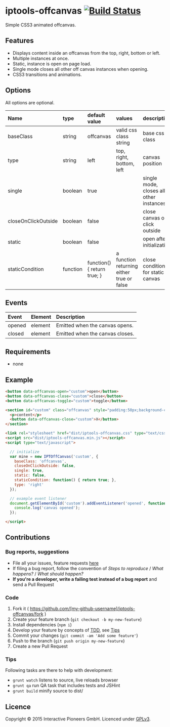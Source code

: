 # iptools-offcanvas [![Build Status](https://api.travis-ci.org/interactive-pioneers/iptools-offcanvas.svg)](https://travis-ci.org/interactive-pioneers/iptools-offcanvas)

Simple CSS3 animated offcanvas.

## Features

- Displays content inside an offcanvas from the top, right, bottom or left.
- Multiple instances at once.
- Static, instance is open on page load.
- Single mode closes all other off canvas instances when opening.
- CSS3 transitions and animations.

## Options

All options are optional.

Name                 | type     | default value               | values                                     | description
:--------------------|:---------|:----------------------------|:-------------------------------------------|:-----------------------------------
baseClass            | string   | offcanvas                   | valid css class string                     | base css class
type                 | string   | left                        | top, right, bottom, left                   | canvas position
single               | boolean  | true                        |                                            | single mode, closes all other instances
closeOnClickOutside  | boolean  | false                       |                                            | close canvas on click outside
static               | boolean  | false                       |                                            | open after initialization
staticCondition      | function | function() { return true; } | a function returning either true or false  | close condition for static canvas

## Events

Event        | Element        | Description
:------------|:---------------|:-----------
opened       | element        | Emitted when the canvas opens.
closed       | element        | Emitted when the canvas closes.

## Requirements

- none

## Example

```html
<button data-offcanvas-open="custom">open</button>
<button data-offcanvas-close="custom">close</button>
<button data-offcanvas-toggle="custom">toggle</button>

<section id="custom" class="offcanvas" style="padding:50px;background-color:rgba(0,0,0,0.5);">
  <p>content</p>
  <button data-offcanvas-close="custom">X</button>
</section>

<link rel="stylesheet" href="dist/iptools-offcanvas.css" type="text/css">
<script src="dist/iptools-offcanvas.min.js"></script>
<script type="text/javascript">

  // initialize
  var mine = new IPTOffCanvas('custom', {
    baseClass: 'offcanvas',
    closeOnClickOutside: false,
    single: true,
    static: false,
    staticCondition: function() { return true; },
    type: 'right'
  });

  // example event listener
  document.getElementById('custom').addEventListener('opened', function() {
    console.log('canvas opened');
  });

</script>
```

## Contributions

### Bug reports, suggestions

- File all your issues, feature requests [here](https://github.com/interactive-pioneers/iptools-offcanvas/issues)
- If filing a bug report, follow the convention of _Steps to reproduce_ / _What happens?_ / _What should happen?_
- __If you're a developer, write a failing test instead of a bug report__ and send a Pull Request

### Code

1. Fork it ( https://github.com/[my-github-username]/iptools-offcanvas/fork )
2. Create your feature branch (`git checkout -b my-new-feature`)
3. Install dependencies (`npm i`)
4. Develop your feature by concepts of [TDD](http://en.wikipedia.org/wiki/Test-driven_development), see [Tips](#tips)
5. Commit your changes (`git commit -am 'Add some feature'`)
6. Push to the branch (`git push origin my-new-feature`)
7. Create a new Pull Request

### Tips

Following tasks are there to help with development:

- `grunt watch` listens to source, live reloads browser
- `grunt qa` run QA task that includes tests and JSHint
- `grunt build` minify source to dist/

## Licence

Copyright © 2015 Interactive Pioneers GmbH. Licenced under [GPLv3](LICENSE).
